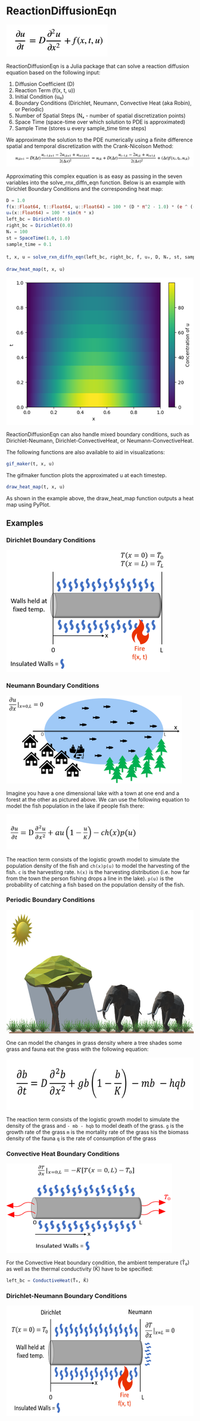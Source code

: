 # ReactionDiffusionEqn
![Diffusion Equation](https://github.com/SimonEnsemble/RxnDfn/blob/master/Images/DfnEqnPic.PNG)

ReactionDiffusionEqn is a Julia package that can solve a reaction diffusion equation based on the following input:
1. Diffusion Coefficient (D)
2. Reaction Term (f(x, t, u))
3. Initial Condition (u₀)
4. Boundary Conditions (Dirichlet, Neumann, Convective Heat (aka Robin), or Periodic)
5. Number of Spatial Steps (Nₓ - number of spatial discretization points)
6. Space Time (space-time over which solution to PDE is approximated)
7. Sample Time (stores u every sample_time time steps)

We approximate the solution to the PDE numerically using a finite difference spatial and temporal discretization with the Crank-Nicolson Method:
![Crank-Nicolson Equation](https://github.com/SimonEnsemble/RxnDfn/blob/master/Images/Crank-NicolsonEqnPic.PNG)

Approximating this complex equation is as easy as passing in the seven variables into the solve_rnx_diffn_eqn function.
Below is an example with Dirichlet Boundary Conditions and the corresponding heat map:
```Julia
D = 1.0
f(x::Float64, t::Float64, u::Float64) = 100 * (D * π^2 - 1.0) * (e ^ (-t)  * sin(π * x))
u₀(x::Float64) = 100 * sin(π * x)
left_bc = Dirichlet(0.0)
right_bc = Dirichlet(0.0)
Nₓ = 100
st = SpaceTime(1.0, 1.0)
sample_time = 0.1

t, x, u = solve_rxn_diffn_eqn(left_bc, right_bc, f, u₀, D, Nₓ, st, sample_time)

draw_heat_map(t, x, u)
```
![Dirichlet Heat Map](https://github.com/SimonEnsemble/RxnDfn/blob/master/Images/DirichletHeatMap.png)

ReactionDiffusionEqn can also handle mixed boundary conditions, such as Dirichlet-Neumann, Dirichlet-ConvectiveHeat, or Neumann-ConvectiveHeat.

The following functions are also available to aid in visualizations:
```Julia
gif_maker(t, x, u)
```
The gifmaker function plots the approximated u at each timestep.

```Julia
draw_heat_map(t, x, u)
```
As shown in the example above, the draw_heat_map function outputs a heat map using PyPlot.

## Examples

### Dirichlet Boundary Conditions
<img src="https://github.com/SimonEnsemble/RxnDfn/blob/master/Images/DirichletHeatTransferPic.png" width="440" height="329" title="Dirichlet Heat Transfer">

### Neumann Boundary Conditions
<img src="https://github.com/SimonEnsemble/RxnDfn/blob/master/Images/NeumannLakePic.png" width="473" height="237" title="Neumann Fish Boundary Conditions">

Imagine you have a one dimensional lake with a town at one end and a forest at the other as pictured above. We can use the following equation to model the fish population in the lake if people fish there:   

<img src="https://github.com/SimonEnsemble/RxnDfn/blob/master/Images/FishHarvestingEqn.PNG" width="357" height="96" title="Fish Harvesting Reaction Diffusion Equation">

The reaction term consists of the logistic growth model to simulate the population density of the fish and `ch(x)p(u)` to model the harvesting of the fish.
`c` is the harvesting rate.
`h(x)` is the harvesting distribution (i.e. how far from the town the person fishing drops a line in the lake).
`p(u)` is the probability of catching a fish based on the population density of the fish.

### Periodic Boundary Conditions
<img src="https://github.com/SimonEnsemble/RxnDfn/blob/master/Images/GrassShadeExample__NoBackground.png" width="730" height="332" title="Periodic Grassland Model Example">

One can model the changes in grass density where a tree shades some grass and fauna eat the grass with the following equation:

<img src="https://github.com/SimonEnsemble/RxnDfn/blob/master/Images/GrassEquation.PNG" width="585" height="141" title="Grass Growth Reaction Diffusion Equation">

The reaction term consists of the logistic growth model to simulate the density of the grass and `- mb - hqb` to model death of the grass.
`g` is the growth rate of the grass
`m` is the mortality rate of the grass
`h`is the biomass density of the fauna
`q` is the rate of consumption of the grass

### Convective Heat Boundary Conditions
<img src="https://github.com/SimonEnsemble/RxnDfn/blob/master/Images/ConvectiveHeat.png" width="446" height="241" title="Convective Heat Example">

For the Convective Heat boundary condition, the ambient temperature (T̄₀) as well as the thermal conductivity (K̄) have to be specified:
```Julia
left_bc = ConductiveHeat(T̄₀, K̄)
```

### Dirichlet-Neumann Boundary Conditions
<img src="https://github.com/SimonEnsemble/RxnDfn/blob/master/Images/DirichletNeumann.png" width="593" height="298" title="Dirichlet-Neumann Example">
